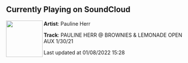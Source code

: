 ## Currently Playing on SoundCloud

[<img align="left" width="100" src="https://i1.sndcdn.com/artworks-sDL2avocNJvnlkhh-IGpB6g-t500x500.jpg">](https://soundcloud.com/paulineherr/pauline-herr-x-brownies-lemonade)

**Artist**: Pauline Herr 

**Track**: PAULINE HERR @ BROWNIES & LEMONADE OPEN AUX 1/30/21

Last updated at 01/08/2022 15:28
